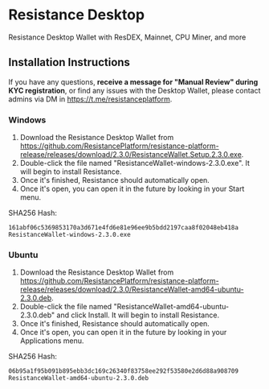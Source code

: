# Resistance Desktop 
Resistance Desktop Wallet with ResDEX, Mainnet, CPU Miner, and more

## Installation Instructions

If you have any questions, **receive a message for "Manual Review" during KYC registration**, or find any issues with the Desktop Wallet, please contact admins via DM in https://t.me/resistanceplatform.

### Windows

1. Download the Resistance Desktop Wallet from https://github.com/ResistancePlatform/resistance-platform-release/releases/download/2.3.0/ResistanceWallet.Setup.2.3.0.exe.
2. Double-click the file named "ResistanceWallet-windows-2.3.0.exe". It will begin to install Resistance.
3. Once it's finished, Resistance should automatically open.
4. Once it's open, you can open it in the future by looking in your Start menu.

SHA256 Hash:

```
161abf06c5369853170a3d671e4fd6e81e96ee9b5bdd2197caa8f02048eb418a  ResistanceWallet-windows-2.3.0.exe
```


### Ubuntu

1. Download the Resistance Desktop Wallet from https://github.com/ResistancePlatform/resistance-platform-release/releases/download/2.3.0/ResistanceWallet-amd64-ubuntu-2.3.0.deb.
2. Double-click the file named "ResistanceWallet-amd64-ubuntu-2.3.0.deb" and click Install. It will begin to install Resistance.
3. Once it's finished, Resistance should automatically open.
4. Once it's open, you can open it in the future by looking in your Applications menu.

SHA256 Hash:

```
06b95a1f95b091b895ebb3dc169c26340f83758ee292f53580e2d6d88a908709  ResistanceWallet-amd64-ubuntu-2.3.0.deb
```



